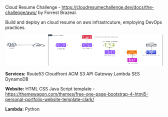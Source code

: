 Cloud Resume Challenge - https://cloudresumechallenge.dev/docs/the-challenge/aws/  by Forrest Brazeal.

Build and deploy an cloud resume on aws infrastrcuture, employing DevOps practices.

<img src="images/archtecture.png" alt="Architecture Diagram" width="100%" height="100">

**Services:**
Route53
Cloudfront
ACM
S3
API Gateway
Lambda 
SES
DynamoDB

**Website:**
HTML
CSS
Java Script
template - https://themewagon.com/themes/free-one-page-bootstrap-4-html5-personal-portfolio-website-template-clark/

**Lambda:**
Python


